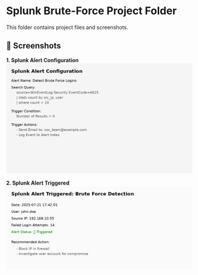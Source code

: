 
# Splunk Brute-Force Project Folder

This folder contains project files and screenshots.

## 📸 Screenshots

**1. Splunk Alert Configuration**  
![Splunk Alert Config](./Splunk_Alert_Configuration.png)

**2. Splunk Alert Triggered**  
![Splunk Alert Triggered](./Splunk_Alert_Triggered.png)
